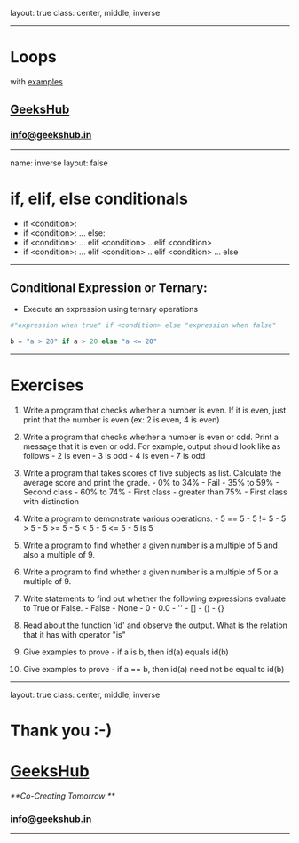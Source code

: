 layout: true
class: center, middle, inverse

---

# Loops
with [examples](loops.ipynb)
## [GeeksHub](http://www.geekshub.in)
### [info@geekshub.in](mailto:info@geekshub.in)

---

name: inverse
layout: false

# if, elif, else conditionals
- if \<condition>:
- if \<condition>: ... else:
- if \<condition>: ... elif \<condition> .. elif \<condition>
- if \<condition>: ... elif \<condition> .. elif \<condition> ... else

---

## Conditional Expression or Ternary:
- Execute an expression using ternary operations
```python
#"expression when true" if <condition> else "expression when false"

b = "a > 20" if a > 20 else "a <= 20"
```

---

# Exercises

1.  Write a program that checks whether a number is even. If it is even, just
    print that the number is even (ex: 2 is even, 4 is even)

2.  Write a program that checks whether a number is even or odd. Print a message
    that it is even or odd. For example, output should look like as follows
        - 2 is even
        - 3 is odd
        - 4 is even
        - 7 is odd

3.  Write a program that takes scores of five subjects as list. Calculate the
    average score and print the grade.
        - 0% to 34% - Fail
        - 35% to 59% - Second class
        - 60% to 74% - First class
        - greater than 75% - First class with distinction

4.  Write a program to demonstrate various operations.
        - 5 == 5
        - 5 != 5
        - 5 > 5
        - 5 >= 5
        - 5 < 5
        - 5 <= 5
        - 5 is 5

5.  Write a program to find whether a given number is a multiple of 5 and also
    a multiple of 9.

6.  Write a program to find whether a given number is a multiple of 5 or a
    multiple of 9.

7.  Write statements to find out whether the following expressions evaluate to
    True or False.
        - False
        - None
        - 0
        - 0.0
        - ''
        - []
        - ()
        - {}

8.  Read about the function 'id' and observe the output. What is the relation
    that it has with operator "is"

9.  Give examples to prove - if a is b, then id(a) equals id(b)

10. Give examples to prove - if a == b, then id(a) need not be equal to id(b)


---
layout: true
class: center, middle, inverse

# Thank you :-)

# [GeeksHub](http://www.geekshub.in)
_**Co-Creating Tomorrow **_
### [info@geekshub.in](mailto:info@geekshub.in)

---